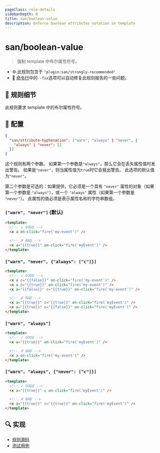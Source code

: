 ```yaml
---
pageClass: rule-details
sidebarDepth: 0
title: san/boolean-value
description: Enforce boolean attributes notation in template
---
```

# san/boolean-value
> 强制 template 中布尔属性符号。

- :gear: 此规则包含于 `"plugin:san/strongly-recommended"`.
- :wrench: [命令行](https://eslint.org/docs/user-guide/command-line-interface#fixing-problems)中的`--fix`选项可以自动修复此规则报告的一些问题。

## :book: 规则细节

此规则要求 template 中的布尔属性符号。


## :wrench: 配置

```json
{
  "san/attribute-hyphenation": ["warn", "always" | "never", {
    "always" | "never": []
  }]
}
```
这个规则有两个参数。 如果第一个参数是`"always"`，那么它会在丢失属性值时发出警告。 如果是`"never"`，则当属性值为`true`时它会报出警告。 此选项的默认值为`"never"`。

第二个参数是可选的：如果提供，它必须是一个具有 `"never"` 属性的对象（如果第一个参数是 `"always"`），或一个 `"always"` 属性（如果第一个参数是 ` "never"`）。 此属性的值必须是表示属性名称的字符串数组。


### `["warn", "never"]` (默认)

<eslint-code-block :rules="{'san/boolean-value': ['warn']}">

```html
<template>
  <!-- ✓ GOOD -->
  <x a on-click="fire('my-event')" />

  <!-- ✗ BAD -->
  <x a="{{true}}" on-click="fire('myEvent')" />
</template>
```

</eslint-code-block>

### `["warn", "never", {"always": ["c"]}]` 

<eslint-code-block :rules="{'san/boolean-value': ['warn', 'never', {'always': ['c']}]}">

```html
<template>
  <!-- ✓ GOOD -->
  <x a c="{{false}}" on-click="fire('my-event')" />
  <x a c="{{true}}" on-click="fire('my-event')" />
  <x a="{{false}}" c="{{true}}" on-click="fire('my-event')" />

  <!-- ✗ BAD -->
  <x a="{{true}}" c="{{true}}" on-click="fire('myEvent')" />
  <x a="{{true}}" c="{{false}}" on-click="fire('myEvent')" />
</template>
```

</eslint-code-block>

### `["warn", "always"]`

<eslint-code-block :rules="{'san/boolean-value': ['warn', 'always']}">

```html
<template>
  <!-- ✓ GOOD -->
  <x a="{{true}}" on-click="fire('myEvent')" />

  <!-- ✗ BAD -->
  <x a on-click="fire('my-event')" />
</template>
```

</eslint-code-block>

### `["warn", "always", {"never": ["c"]}]`

<eslint-code-block :rules="{'san/boolean-value': ['warn', 'always', {'never': ['c']}]}">

```html
<template>
  <!-- ✓ GOOD -->
  <x a="{{true}}" c on-click="fire('myEvent')" />

  <!-- ✗ BAD -->
  <x a="{{true}}" c="{{true}}" on-click="fire('myEvent')" />
</template>
```

</eslint-code-block>

## :mag: 实现

- [规则源码](https://github.com/ecomfe/eslint-plugin-san/blob/main/lib/rules/boolean-value.js)
- [测试用例](https://github.com/ecomfe/eslint-plugin-san/tree/main/__tests__/lib/rules/boolean-value.test.js)
